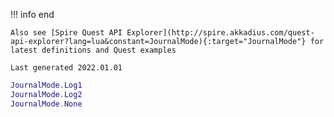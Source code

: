 !!! info end

    Also see [Spire Quest API Explorer](http://spire.akkadius.com/quest-api-explorer?lang=lua&constant=JournalMode){:target="JournalMode"} for latest definitions and Quest examples

    Last generated 2022.01.01

``` lua
JournalMode.Log1
JournalMode.Log2
JournalMode.None

```
